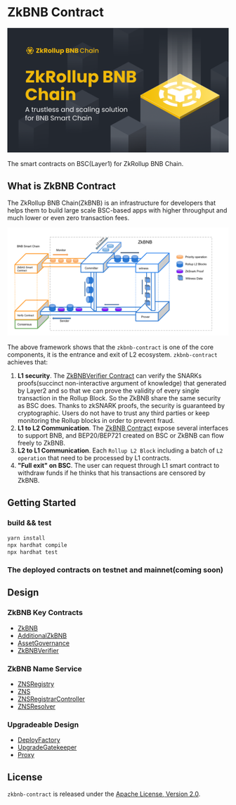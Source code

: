 # ZkBNB Contract
![banner](./docs/assets/banner.png)

The smart contracts on BSC(Layer1) for ZkRollup BNB Chain.

## What is ZkBNB Contract
The ZkRollup BNB Chain(ZkBNB) is an infrastructure for developers that helps them to build large scale
BSC-based apps with higher throughput and much lower or even zero transaction fees.

![Framework](./docs/assets/Frame_work.png)

The above framework shows that the `zkbnb-contract` is one of the core components, it is the entrance and exit of L2 
ecosystem. `zkbnb-contract` achieves that:

1. **L1 security**. The [ZkBNBVerifier Contract](./contracts/ZkBNBVerifier.sol) can verify the SNARKs proofs(succinct non-interactive argument of knowledge) 
that generated by Layer2 and so that we can prove the validity of every single transaction in the Rollup Block. So the ZkBNB share the same security as BSC does. Thanks to zkSNARK proofs, the security is guaranteed by
cryptographic. Users do not have to trust any third parties or keep monitoring the Rollup blocks in order to
prevent fraud.
2. **L1 to L2 Communication**. The [ZkBNB Contract](./contracts/ZkBNB.sol) expose several interfaces to 
support BNB, and BEP20/BEP721 created on BSC or ZkBNB can flow freely to ZkBNB.
3. **L2 to L1 Communication**. Each `Rollup L2 Block` including a batch of `L2 operation` that need to be processed by L1
contracts.
4. **"Full exit" on BSC**. The user can request through L1 smart contract to withdraw funds if he thinks that his transactions
     are censored by ZkBNB.

## Getting Started
### build && test
```
yarn install 
npx hardhat compile
npx hardhat test
```

### The deployed contracts on testnet and mainnet(coming soon)

## Design

### ZkBNB Key Contracts
- [ZkBNB](./CONTRACTS_DESIGN.md#ZkBNB) 
- [AdditionalZkBNB](./CONTRACTS_DESIGN.md#AdditionalZkBNB) 
- [AssetGovernance](./CONTRACTS_DESIGN.md#AssetGovernance) 
- [ZkBNBVerifier](./CONTRACTS_DESIGN.md#ZkBNBVerifier) 

### ZkBNB Name Service
- [ZNSRegistry](./CONTRACTS_DESIGN.md#ZNSRegistry.sol) 
- [ZNS](./CONTRACTS_DESIGN.md#ZNS.sol) 
- [ZNSRegistrarController](./CONTRACTS_DESIGN.md#ZNSRegistrarController.sol) 
- [ZNSResolver](./CONTRACTS_DESIGN.md#ZNSResolver) 

### Upgradeable Design
- [DeployFactory](./CONTRACTS_DESIGN.md#DeployFactory) 
- [UpgradeGatekeeper](./CONTRACTS_DESIGN.md#UpgradeGatekeeper) 
- [Proxy](./CONTRACTS_DESIGN.md#Proxy) 

## License

`zkbnb-contract` is released under the [Apache License, Version 2.0](https://www.apache.org/licenses/LICENSE-2.0).
